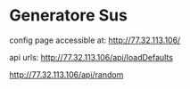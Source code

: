 # Generatore Sus

config page accessible at: http://77.32.113.106/

api urls: 
http://77.32.113.106/api/loadDefaults

http://77.32.113.106/api/random
